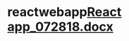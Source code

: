 # reactwebapp[React app_072818.docx](https://github.com/PoojithaReddy28/reactwebapp/files/11109629/React.app_072818.docx)
